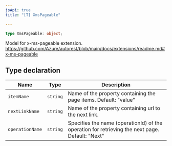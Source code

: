 ```yaml
---
jsApi: true
title: "[T] XmsPageable"

---
```

```ts
type XmsPageable: object;
```

Model for x-ms-pageable extension.
https://github.com/Azure/autorest/blob/main/docs/extensions/readme.md#x-ms-pageable

## Type declaration

| Name | Type | Description |
| ------ | ------ | ------ |
| `itemName` | `string` | Name of the property containing the page items. Default: "value" |
| `nextLinkName` | `string` | Name of the property containing url to the next link. |
| `operationName` | `string` | Specifies the name (operationId) of the operation for retrieving the next page. Default: "<operationId>Next" |
